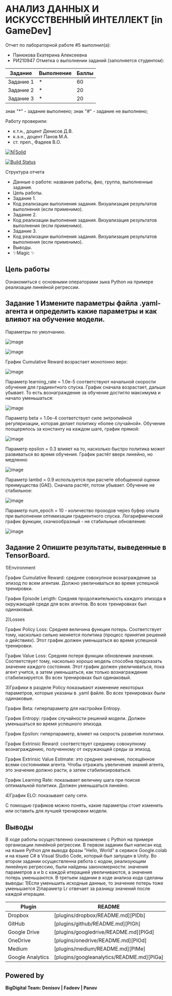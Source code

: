 # АНАЛИЗ ДАННЫХ И ИСКУССТВЕННЫЙ ИНТЕЛЛЕКТ [in GameDev]
Отчет по лабораторной работе #5 выполнил(а):
- Панюкова Екатерина Алексеевна
- РИ210947
Отметка о выполнении заданий (заполняется студентом):

| Задание | Выполнение | Баллы |
| ------ | ------ | ------ |
| Задание 1 | * | 60 |
| Задание 2 | * | 20 |
| Задание 3 | * | 20 |

знак "*" - задание выполнено; знак "#" - задание не выполнено;

Работу проверили:
- к.т.н., доцент Денисов Д.В.
- к.э.н., доцент Панов М.А.
- ст. преп., Фадеев В.О.

[![N|Solid](https://cldup.com/dTxpPi9lDf.thumb.png)](https://nodesource.com/products/nsolid)

[![Build Status](https://travis-ci.org/joemccann/dillinger.svg?branch=master)](https://travis-ci.org/joemccann/dillinger)

Структура отчета

- Данные о работе: название работы, фио, группа, выполненные задания.
- Цель работы.
- Задание 1.
- Код реализации выполнения задания. Визуализация результатов выполнения (если применимо).
- Задание 2.
- Код реализации выполнения задания. Визуализация результатов выполнения (если применимо).
- Задание 3.
- Код реализации выполнения задания. Визуализация результатов выполнения (если применимо).
- Выводы.
- ✨Magic ✨

## Цель работы
Ознакомиться с основными операторами зыка Python на примере реализации линейной регрессии.

## Задание 1 Измените параметры файла .yaml-агента и определить какие параметры и как влияют на обучение модели.
Параметры по умолчанию. 

![image](https://user-images.githubusercontent.com/113353473/205339746-1f40f0a7-a13c-457a-90d7-59d3d714366b.png)

![image](https://user-images.githubusercontent.com/113353473/205341772-c7f4183c-1a27-44fe-ab5a-263877f05cea.png)


График Cumulative Reward возрастает монотонно верх:

![image](https://user-images.githubusercontent.com/113353473/205339234-2c8baba1-7dc2-4f23-be9a-0de71c9e6e39.png)

Параметр learning_rate = 1.0e-5 соответствуют начальной скорости обучения для градиентного спуска. График сначала возрастает, дальше убывает. То есть вознаграждение за обучение достигло максимума и начало уменьшаться:

![image](https://user-images.githubusercontent.com/113353473/205339340-9d8d830f-f48d-4a56-8936-551a801d0f6d.png)

Параметр beta = 1.0e-4 соответствует силе энтропийной регуляризации, которая делает политику «более случайной». Обучение поощерялось за константу на каждом шаге, график прямой:

![image](https://user-images.githubusercontent.com/113353473/205339407-09a647b8-0f9e-4fa7-8c3e-4d09dc2ba4dd.png)

Параметр epsilon = 0.3 влияет на то, насколько быстро политика может развиваться во время обучения. График растёт вверх линейно, но медленно

![image](https://user-images.githubusercontent.com/113353473/205339470-b679c14c-e3f7-4e35-9b1b-544478a946d5.png)

Параметр lambd = 0.9 используется при расчете обобщенной оценки преимущества (GAE). Сначала растёт, потом убывает. Обучение не стабильное:

![image](https://user-images.githubusercontent.com/113353473/205339523-09bacd39-0bda-44a8-bb8f-8d631449c2aa.png)

Параметр num_epoch = 10 - количество проходов через буфер опыта при выполнении оптимизации градиентного спуска. Логарифмический график функции, скачкообразный - не стабильные обновления:

![image](https://user-images.githubusercontent.com/113353473/205339577-a3cb86bb-8630-46e7-8530-b21d5319b460.png)

## Задание 2 Опишите результаты, выведенные в TensorBoard.
1)Environment

График Cumulative Reward: среднее совокупное вознаграждение за эпизод по всем агентам. Должно увеличиваться во время успешной тренировки.

График Episode Length: Средняя продолжительность каждого эпизода в окружающей среде для всех агентов. Во всех тренировках был одинаковый.

2)Losses

График Policy Loss: Средняя величина функции потерь. Соответствует тому, насколько сильно меняется политика (процесс принятия решений о действиях). Этот график должен уменьшаться во время успешной тренировки.

График Value Loss: Средняя потеря функции обновления значения. Соответствует тому, насколько хорошо модель способна предсказать значение каждого состояния. Этот график должен увеличиваться, пока агент учится, а затем уменьшаться, как только вознаграждение стабилизируется. Во всех тренировках был одинаковый.

3)Графики в разделе Policy показывают изменение некоторых параметров, которые указаны в .yaml файле. Во всех тренировках были одинаковые.

График Beta: гиперпараметр для настройки Entropy.

График Entropy: график случайности решений модели. Должен уменьшаться во время успешного эпизода.

График Epsilon: гиперпараметр, влияет на скорость развития политики.

График Extrinsic Reward: соответствует среднему совокупному вознаграждению, полученному от окружающей среды за эпизод.

График Extrinsic Value Estimate: это среднее значение, посещённое всеми состояниями агента. Чтобы отражать увеличение знаний агента, это значение должно расти, а затем стабилизироваться.

График Learning Rate: показывает величину шага при поиске оптимальной политики. Должен уменьшаться линейно.

4)График ELO: показывает силу сети.

С помощью графиков можно понять, какие параметры стоит изменить или оставить для лучшей тренировки модели.

## Выводы

В ходе работы осуществленно ознакомление с Python на примере организации линейной регрессии. В первом задании был написан код на языке Python для вывода фразы "Hello, World" в сервисе Google.colab и на языке C# в Visual Studio Code, который был запущен в Unity. Во втором задании осуществленна рвбота с кодом, реализующим линейную регрессию, были найдены закономерности: значения параметров a и b с каждой итерацией увеличиваются, а значения потерь уменьшаются. В третьем задании в ходе анализа кода сделаны выводы: 
1)Если уменьшить исходные данные, то значение потерь тоже уменьшается
2)параметр Lr отвечает за разницу значений после каждой итерации.

| Plugin | README |
| ------ | ------ |
| Dropbox | [plugins/dropbox/README.md][PlDb] |
| GitHub | [plugins/github/README.md][PlGh] |
| Google Drive | [plugins/googledrive/README.md][PlGd] |
| OneDrive | [plugins/onedrive/README.md][PlOd] |
| Medium | [plugins/medium/README.md][PlMe] |
| Google Analytics | [plugins/googleanalytics/README.md][PlGa] |

## Powered by

**BigDigital Team: Denisov | Fadeev | Panov**
